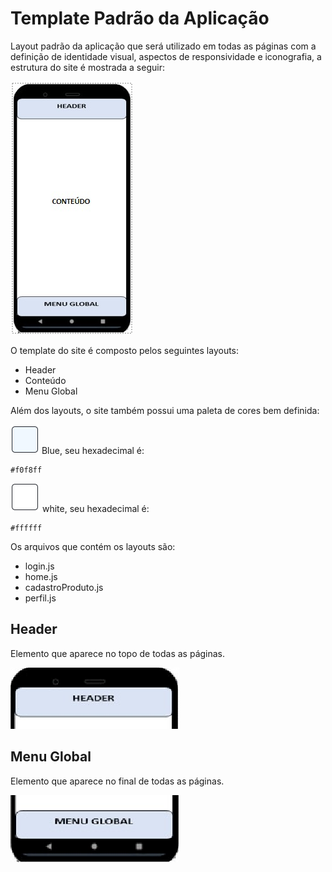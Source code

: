# Template Padrão da Aplicação

Layout padrão da aplicação que será utilizado em todas as páginas com a definição de identidade visual, aspectos de responsividade e iconografia, a estrutura do site é mostrada a seguir:


![Captura de tela 2022-10-30 151022](img/template-liste-aqui.jpeg)

O template do site é composto pelos seguintes layouts:

- Header
- Conteúdo
- Menu Global

Além dos layouts, o site também possui uma paleta de cores bem definida:

![blue](img/azul-list-e-aqui.png) Blue, seu hexadecimal é:
```
#f0f8ff
```

![white](img/branco-liste-aqui.png) white, seu hexadecimal é:

```
#ffffff
```

Os arquivos que contém os layouts são:

- login.js
- home.js
- cadastroProduto.js
- perfil.js

## Header

Elemento que aparece no topo de todas as páginas.

![image](img/header-Liste-Aqui.png)

## Menu Global

Elemento que aparece no final de todas as páginas.

![image](img/menu-global-ListeAqui.png)
